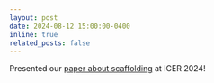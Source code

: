 ```yaml
---
layout: post
date: 2024-08-12 15:00:00-0400
inline: true
related_posts: false
---
```


Presented our [paper about scaffolding](https://dl.acm.org/doi/abs/10.1145/3632620.3671110) at ICER 2024!